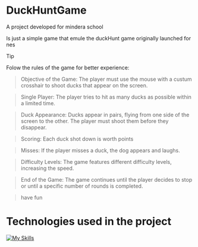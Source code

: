 # DuckHuntGame

A project developed for mindera school  

Is just a simple game that emule the duckHunt game originally launched for nes


> [!TIP]
> Folow the rules of the game for better experience:

>   Objective of the Game: The player must use the mouse with a custum crosshair to shoot ducks that appear on the screen.

>  Single Player: The player tries to hit as many ducks as possible within a limited time.

>  Duck Appearance: Ducks appear in pairs, flying from one side of the screen to the other. The player must shoot them before they disappear.

>  Scoring: Each duck shot down is worth points

>   Misses: If the player misses a duck, the dog appears and laughs.

> Difficulty Levels: The game features different difficulty levels, increasing the speed.

>   End of the Game: The game continues until the player decides to stop or until a specific number of rounds is completed.

> have fun 

# Technologies used in the project
[![My Skills](https://skillicons.dev/icons?i=js,html,css)](https://skillicons.dev)
